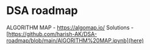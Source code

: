 # DSA roadmap
ALGORITHM MAP  - https://algomap.io/
Solutions - [https://github.com/harish-AK/DSA-roadmap/blob/main/AlGORITHM%20MAP.ipynb](here)
